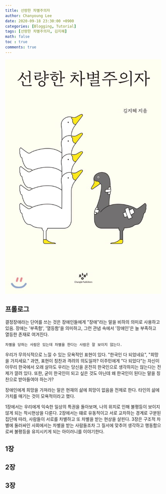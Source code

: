 ```yaml
---
title: 선량한 차별주의자 
author: Chanyoung Lee
date: 2020-09-18 23:30:00 +0900
categories: [Blogging, Tutorial]
tags: [선량한 차별주의자, 김지혜]
math: false
toc : true
comments: true
---
```

![Book](/assets/img/Books/book1.jpg)

## 프롤로그
결정장애라는 단어를 쓰는 것은 장애인들에게 "장애"라는 말을 비하의 의미로 사용하고 있음. 장애는 '부족함', '열등함'을 의미하고, 그런 관념 속에서 '장애인'은 늘 부족하고 열등한 존재로 여겨진다. 
```
차별을 당하는 사람은 있는데 차별을 한다는 사람은 잘 보이지 않는다.
```
우리가 무의식적으로 느낄 수 있는 모욕적인 표현이 있다. "한국인 다 되었네요", "희망을 가지세요." 과연, 표현이 칭찬과 격려의 의도일까? 이주민에게 "다 되었다"는 자신이 아무리 한국에서 오래 살아도 우리는 당신을 온전히 한국인으로 생각하지는 않는다는 전제가 깔려 있다. 또한, 굳이 한국인이 되고 싶은 것도 아닌데 왜 한국인이 된다는 말을 칭찬으로 받아들여야 하는가?

장애인에게 희망을 가져라는 말은 현재의 삶에 희망이 없음을 전제로 한다. 타인의 삶에 가치를 매기는 것이 모욕적이라고 했다. 

1장에서는 우리에게 익숙한 일상의 특권을 돌아보며, 나의 위치로 인해 불평등이 보이지 않게 되는 착시현상을 다룬다. 2장에서는 떄로 유동적이고 서로 교차하는 경계로 구분된 집단에 따라, 사람들이 서로를 차별하고 또 차별을 받는 현상을 살핀다. 3장은 구조적 차별에 둘러싸인 사회에서는 차별을 받는 사람들조차 그 질서에 맞추어 생각하고 행동함으로써 불평등을 유지시키게 되는 아이러니를 이야기한다.  

## 1장 


## 2장 

## 3장
